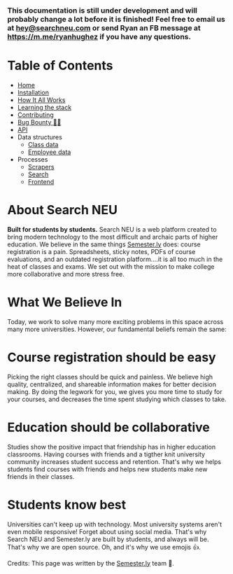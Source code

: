 ### This documentation is still under development and will probably change a lot before it is finished! Feel free to email us at hey@searchneu.com or send Ryan an FB message at https://m.me/ryanhughez if you have any questions. 

Table of Contents
=================
* [Home](Readme.md)  
* [Installation](Installation.md)  
* [How It All Works](How%20it%20all%20works.md)  
* [Learning the stack](Learning%20the%20stack.md)  
* [Contributing](Contributing.md)  
* [Bug Bounty 🌯🎉](Bug%20bounty.md)  
* [API](API.md)  
* Data structures
   * [Class data](Classes.md)   
   * [Employee data](Employees.md)   
* Processes
   * [Scrapers](Scrapers.md)  
   * [Search](Search.md)  
   * [Frontend](Frontend.md)  

About Search NEU
=================
**Built for students by students.** Search NEU is a web platform created to bring modern technology to the most difficult and archaic parts of higher education. We believe in the same things [Semester.ly](https://semester.ly) does: course registration is a pain. Spreadsheets, sticky notes, PDFs of course evaluations, and an outdated registration platform....it is all too much in the heat of classes and exams. We set out with the mission to make college more collaborative and more stress free.

What We Believe In
==================

Today, we work to solve many more exciting problems in this space across many more universities. However, our fundamental beliefs remain the same: 

Course registration should be easy
==================================

Picking the right classes should be quick and painless. We believe high quality, centralized, and shareable information makes for better decision making. By doing the legwork for you, we gives you more time to study for your courses, and decreases the time spent studying which classes to take.

Education should be collaborative
=================================

Studies show the positive impact that friendship has in higher education classrooms. Having courses with friends and a tigther knit university community increases student success and retention. That's why we helps students find courses with friends and helps new students make new friends in their classes.

Students know best
==================

Universities can't keep up with technology. Most university systems aren't even mobile responsive! Forget about using social media. That's why Search NEU and Semester.ly are built by students, and always will be. That's why we are open source. Oh, and it's why we use emojis 👍.  
  
Credits: This page was written by the [Semester.ly](https://semester.ly) team 🙂.
